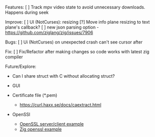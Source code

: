 Features:
[ ] Track mpv video state to avoid unnecessary downloads. Happens during seek

Improve:
[ ] UI (NotCurses): resizing
    [?] Move info plane resizing to text plane's callback?
[ ] new json parsing option - https://github.com/ziglang/zig/issues/7906

Bugs:
[ ] Ui (NotCurses) on unexpected crash can't see cursor after

Fix:
[ ] Fix/Refactor after making changes so code works with latest zig compiler


Future/Explore:
- Can I share struct with C without allocating struct?
- GUI
- Certificate file (*.pem)
    - https://curl.haxx.se/docs/caextract.html

- OpenSSl
    - [OpenSSL server/client example](https://aticleworld.com/ssl-server-client-using-openssl-in-c/)
    - [Zig openssl example](https://github.com/marler8997/ziget/blob/master/openssl/ssl.zig)
